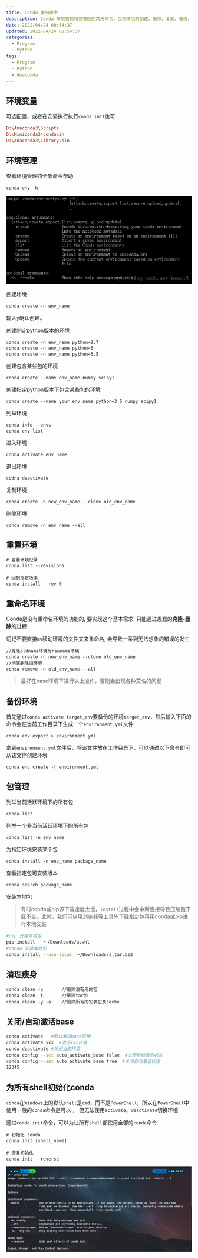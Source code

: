 ```yaml
---
title: Conda 常用命令
description: Conda 环境管理和包管理的常用命令，包括环境的创建、删除、复制、备份、包的安装、删除、清理等。
date: 2022/04/24 00:54:37
updated: 2022/04/24 00:54:37
categories:
  - Program
  - Python
tags:
  - Program
  - Python
  - Anaconda
---
```


## 环境变量

可选配置，或者在安装执行执行`conda init`也可

```ini
D:\Anaconda3\Scripts
D:\Miniconda3\condabin
D:\Anaconda3\Library\bin
```

## 环境管理

查看环境管理的全部命令帮助

```shell
conda env -h
```

![image-20220331002229281](https://raw.githubusercontent.com/Jxpro/PicBed/master/md/new/2022-03-31-002230.png)

创建环境

```shell
conda create -n env_name
```

输入`y`确认创建。

创建制定python版本的环境

```shell
conda create -n env_name python=2.7
conda create -n env_name python=3
conda create -n env_name python=3.5
```

创建包含某些包的环境

```shell
conda create --name env_name numpy scipy1
```

创建指定python版本下包含某些包的环境

```shell
conda create --name your_env_name python=3.5 numpy scipy1
```

列举环境

```shell
conda info --envs
conda env list
```

进入环境

```shell
conda activate env_name
```

退出环境

```shell
codna deactivate
```

复制环境

```shell
conda create -n new_env_name --clone old_env_name
```

删除环境

```shell
conda remove -n env_name --all
```

## 重置环境

```shell
# 查看环境记录
conda list --revisions

# 回到指定版本
conda install --rev 0
```

## 重命名环境

Conda是没有重命名环境的功能的, 要实现这个基本需求, 只能通过愚蠢的**克隆-删除**的过程

切记不要直接`mv`移动环境的文件夹来重命名, 会导致一系列无法想象的错误的发生

```shell
//克隆oldname环境为newname环境
conda create -n new_env_name --clone old_env_name
//彻底删除旧环境
conda remove -n old_env_name --all
```

>   最好在base环境下进行以上操作，否则会出现各种莫名的问题

## 备份环境

首先通过`conda activate target_env`要备份的环境`target_env`，然后输入下面的命令会在当前工作目录下生成一个`environment.yml`文件

```shell
conda env export > environment.yml
```

拿到`environment.yml`文件后，将该文件放在工作目录下，可以通过以下命令即可从该文件创建环境

```shell
conda env create -f environment.yml
```

## 包管理

列举当前活跃环境下的所有包

```shell
conda list
```

列举一个非当前活跃环境下的所有包

```shell
conda list -n env_name
```

为指定环境安装某个包

```shell
conda install -n env_name package_name
```

查看指定包可安装版本

```shell
conda search package_name
```

 安装本地包

>   有时conda或pip源下载速度太慢，`install`过程中会中断连接导致压缩包下载不全，此时，我们可以用浏览器等工具先下载指定包再用conda或pip进行本地安装

```bash
#pip 安装本地包
pip install   ～/Downloads/a.whl
#conda 安装本地包
conda install --use-local  ~/Downloads/a.tar.bz2
```

## 清理瘦身

```shell
conda clean -p       //删除没有用的包
conda clean -t       //删除tar包
conda clean -y -a    //删除所有的安装包及cache
```

## 关闭/自动激活base

```bash
conda activate   #默认激活base环境
conda activate xxx  #激活xxx环境
conda deactivate #关闭当前环境
conda config --set auto_activate_base false  #关闭自动激活状态
conda config --set auto_activate_base true  #关闭自动激活状态
12345
```

## 为所有shell初始化conda

`conda`在`Windows`上的默认`shell`是`cmd`，而不是`PowerShell`，所以在`PowerShell`中使用一般的`conda`命令是可以 ， 但无法使用`activate`、`deactivate`切换环境

通过`conda init`命令，可以为让所有`shell`都使用全部的`conda`命令

```shell
# 初始化 conda
conda init [shell_name]

# 恢复初始化
conda init --reverse
```

![image-20220331004043480](https://raw.githubusercontent.com/Jxpro/PicBed/master/md/new/2022-03-31-004950.png)